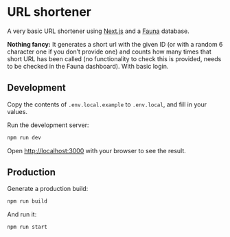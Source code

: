 # URL shortener

A very basic URL shortener using [Next.js](https://nextjs.org/) and a [Fauna](https://fauna.com/) database.

**Nothing fancy:** It generates a short url with the given ID (or with a random 6 character one if you don’t provide one) and counts how many times that short URL has been called (no functionality to check this is provided, needs to be checked in the Fauna dashboard). With basic login.

## Development

Copy the contents of `.env.local.example` to `.env.local`, and fill in your values.

Run the development server:

```bash
npm run dev
```

Open [http://localhost:3000](http://localhost:3000) with your browser to see the result.

## Production

Generate a production build:

```bash
npm run build
```

And run it:

```bash
npm run start
```
